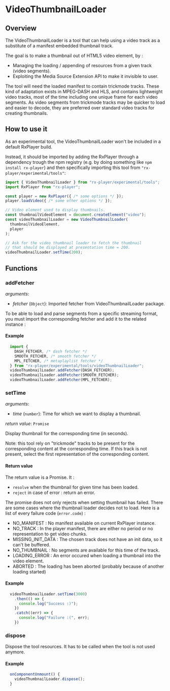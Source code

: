 # VideoThumbnailLoader #########################################################


## Overview ####################################################################

The VideoThumbnailLoader is a tool that can help using a video track as a
substitute of a manifest embedded thumbnail track.

The goal is to make a thumbnail out of HTML5 video element, by :
- Managing the loading / appending of resources from a given track
(video segments).
- Exploiting the Media Source Extension API to make it invisible to user.

The tool will need the loaded manifest to contain trickmode tracks. These kind
of adaptation exists in MPEG-DASH and HLS, and contains lightweight video tracks,
most of the time including one unique frame for each video segments. As video
segments from trickmode tracks may be quicker to load and easier to decode, they
are preferred over standard video tracks for creating thumbnails.

## How to use it ###############################################################


As an experimental tool, the VideoThumbnailLoader won't be included in a
default RxPlayer build.

Instead, it should be imported by adding the RxPlayer through a dependency
trough the npm registry (e.g. by doing something like ``npm install
rx-player``) and then specifically importing this tool from
``"rx-player/experimental/tools"``:

```js
import { VideoThumbnailLoader } from "rx-player/experimental/tools";
import RxPlayer from "rx-player";

const player = new RxPlayer({ /* some options */ });
player.loadVideo({ /* some other options */ });

// Video element used to display thumbnails.
const thumbnailVideoElement = document.createElement("video");
const videoThumbnailLoader = new VideoThumbnailLoader(
  thumbnailVideoElement,
  player
);

// Ask for the video thumbnail loader to fetch the thumbnail
// that should be displayed at presentation time = 200.
videoThumbnailLoader.setTime(200);
```

## Functions ###################################################################

### addFetcher #################################################################

_arguments_:
  - _fetcher_ (``Object``): Imported fetcher from VideoThumbnailLoader package.

To be able to load and parse segments from a specific streaming format, you must
import the corresponding fetcher and add it to the related instance :

#### Example

```js
  import {
    DASH_FETCHER, /* dash fetcher */
    SMOOTH_FETCHER, /* smooth fetcher */
    MPL_FETCHER, /* metaplaylist fetcher */
  } from "rx-player/experimental/tools/videoThumbnailLoader";
  videoThumbnailLoader.addFetcher(DASH_FETCHER);
  videoThumbnailLoader.addFetcher(SMOOTH_FETCHER);
  videoThumbnailLoader.addFetcher(MPL_FETCHER);
```

### setTime ####################################################################

_arguments_:

  - _time_ (``number``): Time for which we want to display a thumbnail.

_return value_: ``Promise``

Display thumbnail for the corresponding time (in seconds).

Note: this tool rely on "trickmode" tracks to be present for the corresponding
content at the corresponding time. If this track is not present, select the
first representation of the corresponding content.

#### Return value

The return value is a Promise.
It :
- ``resolve`` when the thumbnail for given time has been loaded.
- ``reject`` in case of error : return an error.

The promise does not only rejects when setting thumbnail has failed. There are
some cases where the thumbnail loader decides not to load. Here is a list of
every failure code (``error.code``) :
- NO_MANIFEST : No manifest available on current RxPlayer instance.
- NO_TRACK : In the player manifest, there are either no period or no
             representation to get video chunks.
- MISSING_INIT_DATA : The chosen track does not have an init data, so it can't
                      be buffered.
- NO_THUMBNAIL : No segments are available for this time of the track.
- LOADING_ERROR : An error occured when loading a thumbnail into the video
                  element.
- ABORTED : The loading has been aborted (probably because of another loading
            started)

#### Example

```js
  videoThumbnailLoader.setTime(3000)
    .then(() => {
      console.log("Success :)");
    })
    .catch((err) => {
      console.log("Failure :(", err);
    })
```

### dispose ###################################################################

Dispose the tool resources. It has to be called when the tool is not used
anymore.

#### Example

```js
  onComponentUnmount() {
    videoThumbnailLoader.dispose();
  }
```

